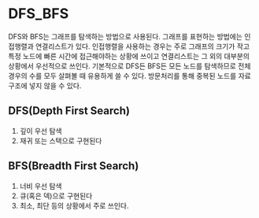 # DFS_BFS
DFS와 BFS는 그래프를 탐색하는 방법으로 사용된다.
그래프를 표현하는 방법에는 인접행렬과 연결리스트가 있다.
인접행렬을 사용하는 경우는 주로 그래프의 크기가 작고 특정 노드에 빠른 시간에 접근해야하는 상황에 쓰이고
연결리스트는 그 외의 대부분의 상황에서 우선적으로 쓰인다.
기본적으로 DFS든 BFS든 모든 노드를 탐색하므로 전체 경우의 수를 모두 살펴볼 때 유용하게 쓸 수 있다.
방문처리를 통해 중복된 노드를 자료구조에 넣지 않을 수 있다.

## DFS(Depth First Search)
1. 깊이 우선 탐색
2. 재귀 또는 스택으로 구현된다

## BFS(Breadth First Search)
1. 너비 우선 탐색
2. 큐(혹은 덱)으로 구현된다
3. 최소, 최단 등의 상황에서 주로 쓰인다.